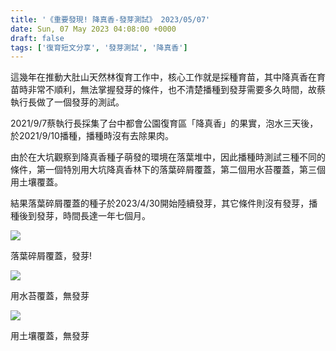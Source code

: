 ```yaml
---
title: '《重要發現! 降真香-發芽測試》 2023/05/07'
date: Sun, 07 May 2023 04:08:00 +0000
draft: false
tags: ['復育短文分享', '發芽測試', '降真香']
---
```


這幾年在推動大肚山天然林復育工作中，核心工作就是採種育苗，其中降真香在育苗時非常不順利，無法掌握發芽的條件，也不清楚播種到發芽需要多久時間，故蔡執行長做了一個發芽的測試。

2021/9/7蔡執行長採集了台中都會公園復育區「降真香」的果實，泡水三天後，於2021/9/10播種，播種時沒有去除果肉。

由於在大坑觀察到降真香種子萌發的環境在落葉堆中，因此播種時測試三種不同的條件，第一個特別用大坑降真香林下的落葉碎屑覆蓋，第二個用水苔覆蓋，第三個用土壤覆蓋。

結果落葉碎屑覆蓋的種子於2023/4/30開始陸續發芽，其它條件則沒有發芽，播種後到發芽，時間長達一年七個月。

![](https://www.reforestation.tw/wp-content/uploads/2023/12/0507降真香-1024x768.jpg)

落葉碎屑覆蓋，發芽!

![](https://www.reforestation.tw/wp-content/uploads/2023/12/0507降真香2-1024x768.jpg)

用水苔覆蓋，無發芽

![](https://www.reforestation.tw/wp-content/uploads/2023/12/0507降真香3-1024x768.jpg)

用土壤覆蓋，無發芽